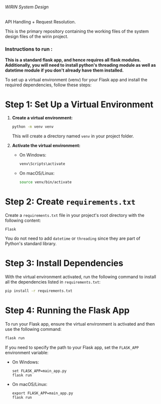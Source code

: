 ###### WIRIN System Design
API Handling + Request Resolution.  
   
This is the primary repository containing the working files of the system design files of the wirin project.

### Instructions to run : 
**This is a standard flask app, and hence requires all flask modules. Additionally, you will need to install python's threading module as well as datetime module if you don't already have them installed.**

To set up a virtual environment (venv) for your Flask app and install the required dependencies, follow these steps:

# Step 1: Set Up a Virtual Environment

1. **Create a virtual environment:**

   ```bash
   python -m venv venv
   ```

   This will create a directory named `venv` in your project folder.

2. **Activate the virtual environment:**

   - On Windows:

     ```bash
     venv\Scripts\activate
     ```

   - On macOS/Linux:

     ```bash
     source venv/bin/activate
     ```

# Step 2: Create `requirements.txt`

Create a `requirements.txt` file in your project's root directory with the following content:

```plaintext
Flask
```

You do not need to add `datetime` or `threading` since they are part of Python's standard library.

# Step 3: Install Dependencies

With the virtual environment activated, run the following command to install all the dependencies listed in `requirements.txt`:

```bash
pip install -r requirements.txt
```

# Step 4: Running the Flask App

To run your Flask app, ensure the virtual environment is activated and then use the following command:

```bash
flask run
```

If you need to specify the path to your Flask app, set the `FLASK_APP` environment variable:

- On Windows:

  ```
  set FLASK_APP=main_app.py
  flask run
  ```

- On macOS/Linux:

  ```
  export FLASK_APP=main_app.py
  flask run
  ```

